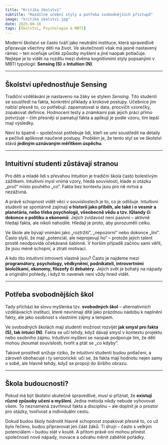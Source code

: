 ```yaml
---
title: "Kritika školství"
subtitle: "Rozdílné učební styly a potřeba svobodnějších přístupů"
image: "kritika_skolstvi.jpg"
date: 2025-08-16
tags: [Školství, Psychologie & MBTI]
---
```


Moderní školství se často tváří jako neutrální instituce, která spravedlivě připravuje všechny děti na život. Ve skutečnosti však má jasně nastavený rámec – ten oceňuje určité způsoby myšlení a jiné naopak potlačuje. Nejlépe je to vidět na rozdílu mezi dvěma kognitivními styly popsanými v MBTI typologii: **Sensing (S)** a **Intuition (N)**.  

---

## Školství upřednostňuje Sensing

Tradiční vzdělávání je nastaveno na žáky se stylem *Sensing*. Tito studenti se soustředí na fakta, konkrétní příklady a krokové postupy. Učebnice jim nabízí přesně to, co potřebují: zapamatovat si data, procvičit vzorečky, zopakovat definice. Hodnocení testy a známkami pak jejich práci přímo potvrzuje – čím přesněji si pamatují fakta a aplikují je podle vzoru, tím lepší mají výsledky.  

Není to špatně – společnost potřebuje lidi, kteří se umí soustředit na detaily a pečlivě aplikovat naučené postupy. Problém je, že tento styl se ve školství stává **jediným uznávaným měřítkem úspěchu**.  

---

## Intuitivní studenti zůstávají stranou

Pro děti a mladé lidi s převahou *Intuition* je tradiční škola často bolestivým zážitkem. Intuitivní mysl vnímá vzory, hledá souvislosti, klade si otázku „proč“ místo pouhého „co“. Fakta bez kontextu jsou pro ně mrtvá a nezáživná.  

A právě schopnost vidět věci v souvislostech je to, co je odlišuje. Intuitivní studenti se spontánně zajímají **o historii jako příběh, ale také i o vesmír a planetária, nebo třeba psychologii, všeobecně vědu a tzv. IQlandy či dokonce o politiku a ekonomii**. Jejich zvídavost není pasivní – aktivně hledají fakta, ale nikoli nahodile. Hledají je proto, aby porozuměli celku.  

Ve škole ale bývají vnímáni jako „roztržití“, „nepozorní“ nebo dokonce „líní“. Často slyší, že mají „potenciál, ale neprojevují ho“ – protože jejich talent prostě neodpovídá očekávané šabloně. V horším případě začnou sami věřit, že jsou méně schopní, a ztratí motivaci.  

A kdo tito intuitivní introverti vlastně jsou? Často je najdeme mezi **programátory, psychology, vědkyněmi, podnikateli, introvertními bioložkami, ekonomy, filozofy či debatéry**. Jejich svět je bohatý na nápady a originální pohledy, i když to navenek není vždy hned vidět.  

---

## Potřeba svobodnějších škol

Tady přichází ke slovu myšlenka tzv. **svobodných škol** – alternativních vzdělávacích institucí, které nevnímají dítě jako prázdnou nádobu k naplnění fakty, ale jako osobnost s vlastními zájmy a tempem.  

Ve svobodných školách mají studenti možnost rozvíjet **jak smysl pro fakta (S), tak intuici (N)**. Fakta se učí tehdy, když dávají smysl v kontextu projektu nebo osobního zájmu. Intuitivní myšlení se naopak podporuje tím, že děti mohou zkoumat souvislosti, tvořit a ptát se „co kdyby“.  

Takové prostředí snižuje riziko, že intuitivní studenti budou potlačeni, a zároveň obohacuje i ty senzorické: učí se, že fakta mají hodnotu nejen samy o sobě, ale hlavně tehdy, když se propojí do širšího obrazu.  

---

## Škola budoucnosti?

Pokud má být školství skutečně spravedlivé, musí si přiznat, že **existují různé způsoby učení a myšlení**. Jedna metoda nikdy nebude vyhovovat všem. To neznamená zavrhnout fakta a disciplínu – ale doplnit je o prostor pro otázky, tvořivost a individuální cestu.  

Dokud budou školy hodnotit hlavně schopnost zopakovat přesně to, co už bylo řečeno, budou připravovat jen část žáků. Ti druzí – často s velkým potenciálem – budou stát v koutě. A přitom právě oni mohou přinést společnosti nové nápady, inovace a odvahu měnit zaběhlé pořádky.  
